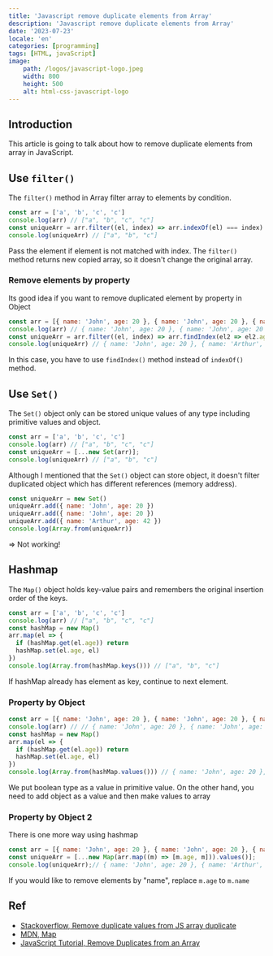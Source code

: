 ```yaml
---
title: 'Javascript remove duplicate elements from Array'
description: 'Javascript remove duplicate elements from Array'
date: '2023-07-23'
locale: 'en'
categories: [programming]
tags: [HTML, javaScript]
image:
    path: /logos/javascript-logo.jpeg
    width: 800
    height: 500
    alt: html-css-javascript-logo 
---
```

## Introduction
This article is going to talk about how to remove duplicate elements from array in JavaScript. 

## Use `filter()`
The `filter()` method in Array filter array to elements by condition.
```javascript
const arr = ['a', 'b', 'c', 'c']
console.log(arr) // ["a", "b", "c", "c"]
const uniqueArr = arr.filter((el, index) => arr.indexOf(el) === index)
console.log(uniqueArr) // ["a", "b", "c"]
```
Pass the element if element is not matched with index.
The `filter()` method returns new copied array, so it doesn't change the original array.

### Remove elements by property 
Its good idea if you want to remove duplicated element by property in Object
```javascript
const arr = [{ name: 'John', age: 20 }, { name: 'John', age: 20 }, { name: 'Arthur', age: 42 }]
console.log(arr) // { name: 'John', age: 20 }, { name: 'John', age: 20 }, { name: 'Arthur', age: 42 }
const uniqueArr = arr.filter((el, index) => arr.findIndex(el2 => el2.age === el.age) === index)
console.log(uniqueArr) // { name: 'John', age: 20 }, { name: 'Arthur', age: 42 }
```
In this case, you have to use `findIndex()` method instead of `indexOf()` method.

## Use `Set()`
The `Set()` object only can be stored unique values of any type including primitive values and object.
```javascript
const arr = ['a', 'b', 'c', 'c']
console.log(arr) // ["a", "b", "c", "c"]
const uniqueArr = [...new Set(arr)];
console.log(uniqueArr) // ["a", "b", "c"]
```
Although I mentioned that the `Set()` object can store object, it doesn't filter duplicated object which has different references (memory address).
```javascript
const uniqueArr = new Set()
uniqueArr.add({ name: 'John', age: 20 })
uniqueArr.add({ name: 'John', age: 20 })
uniqueArr.add({ name: 'Arthur', age: 42 })
console.log(Array.from(uniqueArr))
```
=> Not working!

## Hashmap
The `Map()` object holds key-value pairs and remembers the original insertion order of the keys.
```javascript
const arr = ['a', 'b', 'c', 'c']
console.log(arr) // ["a", "b", "c", "c"]
const hashMap = new Map()
arr.map(el => {
  if (hashMap.get(el.age)) return
  hashMap.set(el.age, el)
})
console.log(Array.from(hashMap.keys())) // ["a", "b", "c"]
```
If hashMap already has element as key, continue to next element.

### Property by Object
```javascript
const arr = [{ name: 'John', age: 20 }, { name: 'John', age: 20 }, { name: 'Arthur', age: 42 }]
console.log(arr) // // { name: 'John', age: 20 }, { name: 'John', age: 20 }, { name: 'Arthur', age: 42 }
const hashMap = new Map()
arr.map(el => {
  if (hashMap.get(el.age)) return
  hashMap.set(el.age, el)
})
console.log(Array.from(hashMap.values())) // { name: 'John', age: 20 }, { name: 'Arthur', age: 42 }
```
We put boolean type as a value in primitive value. On the other hand, you need to add object as a value and then make values to array

### Property by Object 2
There is one more way using hashmap
```javascript
const arr = [{ name: 'John', age: 20 }, { name: 'John', age: 20 }, { name: 'Arthur', age: 42 }]
const uniqueArr = [...new Map(arr.map((m) => [m.age, m])).values()];
console.log(uniqueArr);// { name: 'John', age: 20 }, { name: 'Arthur', age: 42 }
```
If you would like to remove elements by "name", replace `m.age` to `m.name`

## Ref
- [Stackoverflow, Remove duplicate values from JS array duplicate](https://stackoverflow.com/questions/9229645/remove-duplicate-values-from-js-array)
- [MDN, Map](https://developer.mozilla.org/en-US/docs/Web/JavaScript/Reference/Global_Objects/Map)
- [JavaScript Tutorial, Remove Duplicates from an Array](https://www.javascripttutorial.net/array/javascript-remove-duplicates-from-array/)
